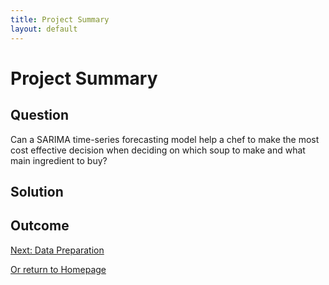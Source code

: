 ```yaml
---
title: Project Summary
layout: default
---
```

# Project Summary

## Question
Can a SARIMA time-series forecasting model help a chef to make the most cost effective decision when deciding on which soup to make and what main ingredient to buy?

## Solution

## Outcome

[Next: Data Preparation]({{site.baseurl}}/Data-Preparation)

[Or return to Homepage]({{site.baseurl}}/index)
